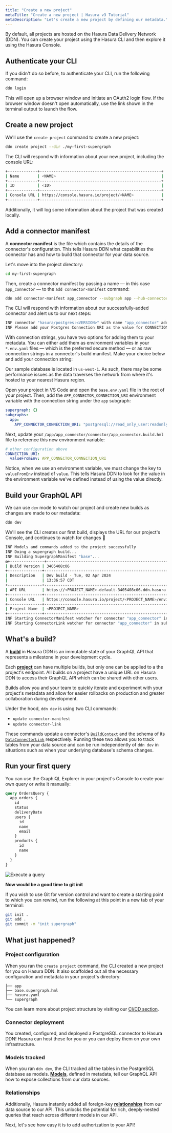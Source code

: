 ```yaml
---
title: "Create a new project"
metaTitle: "Create a new project | Hasura v3 Tutorial"
metaDescription: "Let's create a new project by defining our metadata."
---
```


By default, all projects are hosted on the Hasura Data Delivery Network (DDN). You can create your project using the
Hasura CLI and then explore it using the Hasura Console.

## Authenticate your CLI

If you didn't do so before, to authenticate your CLI, run the following command:

```bash
ddn login
```

This will open up a browser window and initiate an OAuth2 login flow. If the browser window doesn't open automatically,
use the link shown in the terminal output to launch the flow.

## Create a new project

We'll use the `create project` command to create a new project:

```bash
ddn create project --dir ./my-first-supergraph
```

The CLI will respond with information about your new project, including the console URL:

```bash
+-------------+-----------------------------------------------------+
| Name        | <NAME>                                              |
+-------------+-----------------------------------------------------+
| ID          | <ID>                                                |
+-------------+-----------------------------------------------------+
| Console URL | https://console.hasura.io/project/<NAME>            |
+-------------+-----------------------------------------------------+
```

Additionally, it will log some information about the project that was created locally.

## Add a connector manifest

A **connector manifest** is the file which contains the details of the connector's configuration. This tells Hasura DDN
what capabilities the connector has and how to build that connector for your data source.

Let's move into the project directory:

```bash
cd my-first-supergraph
```

Then, create a connector manifest by passing a name — in this case `app_connector` — to the `add connector-manifest`
command:

```bash
ddn add connector-manifest app_connector --subgraph app --hub-connector hasura/postgres --type cloud
```

The CLI will respond with information about our successfully-added connector and alert us to our next steps:

```bash
INF connector "hasura/postgres:<VERSION>" with name "app_connector" added successfully to Subgraph "app"
INF Please add your Postgres Connection URI as the value for CONNECTION_URI env var in app/app_connector/connector/app_connector.build.hml file
```

With connection strings, you have two options for adding them to your metadata. You can either add them as environment
variables in your `*.env.yaml` files — which is the preferred secure method — or as raw connection strings in a
connector's build manifest. Make your choice below and add your connection string:

Our sample database is located in `us-west-1`. As such, there may be some performance issues as the data traverses the
network from where it's hosted to your nearest Hasura region.

Open your project in VS Code and open the `base.env.yaml` file in the root of your project. Then, add the
`APP_CONNECTOR_CONNECTION_URI` environment variable with the connection string under the `app` subgraph:

```yaml
supergraph: {}
subgraphs:
  app:
    APP_CONNECTOR_CONNECTION_URI: "postgresql://read_only_user:readonlyuser@35.236.11.122:5432/v3-docs-sample-app"
```

Next, update your `/app/app_connector/connector/app_connector.build.hml` file to reference this new environment
variable:

```yaml
# other configuration above
CONNECTION_URI:
  valueFromEnv: APP_CONNECTOR_CONNECTION_URI
```

Notice, when we use an environment variable, we must change the key to `valueFromEnv` instead of `value`. This tells
Hasura DDN to look for the value in the environment variable we've defined instead of using the value directly.

## Build your GraphQL API

We can use `dev` mode to watch our project and create new builds as changes are made to our metadata:

```bash
ddn dev
```

We'll see the CLI creates our first build, displays the URL for our project's Console, and continues to watch for
changes 🎉

```bash
INF Models and commands added to the project successfully
INF Doing a supergraph build...
INF Building SupergraphManifest "base"...
◑+---------------+----------------------------------------------------------------------------------------------------+
| Build Version | 3405408c06                                                                                         |
+---------------+----------------------------------------------------------------------------------------------------+
| Description   | Dev build - Tue, 02 Apr 2024                                                                       |
|               | 13:36:57 CDT                                                                                       |
+---------------+----------------------------------------------------------------------------------------------------+
| API URL       | https://<PROJECT_NAME>-default-3405408c06.ddn.hasura.app/graphql                                   |
+---------------+----------------------------------------------------------------------------------------------------+
| Console URL   | https://console.hasura.io/project/<PROJECT_NAME>/environment/default/build/3405408c06/graphql      |
+---------------+----------------------------------------------------------------------------------------------------+
| Project Name  | <PROJECT_NAME>                                                                                     |
+---------------+----------------------------------------------------------------------------------------------------+
INF Starting ConnectorManifest watcher for connector "app_connector" in subgraphName "app"
INF Starting ConnectorLink watcher for connector "app_connector" in subgraphName "app"
```

## What's a build?

A [**build**](https://hasura.io/docs/3.0/project-configuration/builds) in Hasura DDN is an immutable state of your
GraphQL API that represents a milestone in your development cycle.

Each [**project**](https://hasura.io/docs/3.0/project-configuration/projects) can have multiple builds, but only one can
be applied to a the project's endpoint. All builds on a project have a unique URL on Hasura DDN to access their GraphQL
API which can be shared with other users.

Builds allow you and your team to quickly iterate and experiment with your project's metadata and allow for easier
rollbacks on production and greater collaboration during development.

Under the hood, `ddn dev` is using two CLI commands:

- `update connector-manifest`
- `update connector-link`

These commands update a connector's
[`BuildContext`](https://hasura.io/docs/3.0/supergraph-modeling/build-manifests#connector-manifests) and the schema of
its
[`DataConnectorLink`](https://hasura.io/docs/3.0/supergraph-modeling/data-connectors#dataconnectorlink-dataconnectorlink)
respectively. Running these two allows you to track tables from your data source and can be run independently of
`ddn dev` in situations such as when your underlying database's schema changes.

## Run your first query

You can use the GraphiQL Explorer in your project's Console to create your own query or write it manually:

```graphql
query OrdersQuery {
  app_orders {
    id
    status
    deliveryDate
    users {
      id
      name
      email
    }
    products {
      id
      name
    }
  }
}
```

![Execute a query](https://graphql-engine-cdn.hasura.io/learn-hasura/assets/backend-stack/v3/beta/0.0.1_console-execute-query-on-build.png)

**Now would be a good time to git init**

If you wish to use Git for version control and want to create a starting point to which you can rewind, run the
following at this point in a new tab of your terminal:

```bash
git init .
git add .
git commit -m "init supergraph"
```

## What just happened?

### Project configuration

When you ran the `create project` command, the CLI created a new project for you on Hasura DDN. It also scaffolded out
all the necessary configuration and metadata in your project's directory:

```text
├── app
├── base.supergraph.hml
├── hasura.yaml
└── supergraph
```

You can learn more about project structure by visiting our
[CI/CD section](https://hasura.io/docs/3.0/project-configuration/config/).

### Connector deployment

You created, configured, and deployed a PostgreSQL connector to Hasura DDN! Hasura can host these for you or you can
deploy them on your own infrastructure.

### Models tracked

When you ran `ddn dev`, the CLI tracked all the tables in the PostgreSQL database as models.
[**Models**](https://hasura.io/docs/3.0/supergraph-modeling/models/), defined in metadata, tell our GraphQL API how to
expose collections from our data sources.

### Relationships

Additionally, Hasura instantly added all foreign-key
[**relationships**](https://hasura.io/docs/3.0/supergraph-modeling/relationships/) from our data source to our API. This
unlocks the potential for rich, deeply-nested queries that reach across different models in our API.

Next, let's see how easy it is to add authorization to your API!
